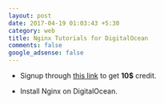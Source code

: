 ```yaml
---
layout: post
date: 2017-04-19 01:03:43 +5:30
category: web
title: Nginx Tutorials for DigitalOcean
comments: false
google_adsense: false
---
```

* Signup through [this link](https://m.do.co/c/e80679853c2f) to get **10$** credit.

* Install Nginx on DigitalOcean.
